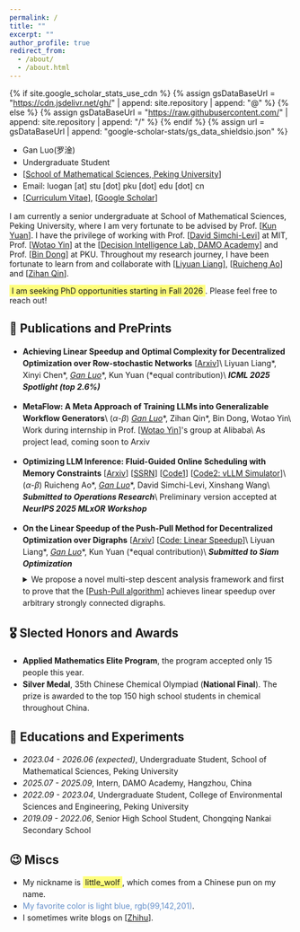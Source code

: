 ```yaml
---
permalink: /
title: ""
excerpt: ""
author_profile: true
redirect_from: 
  - /about/
  - /about.html
---
```


{% if site.google_scholar_stats_use_cdn %}
{% assign gsDataBaseUrl = "https://cdn.jsdelivr.net/gh/" | append: site.repository | append: "@" %}
{% else %}
{% assign gsDataBaseUrl = "https://raw.githubusercontent.com/" | append: site.repository | append: "/" %}
{% endif %}
{% assign url = gsDataBaseUrl | append: "google-scholar-stats/gs_data_shieldsio.json" %}

<style>
ul {
  line-height: 1.5;
}
</style>

<span class='anchor' id='about-me'></span>

- Gan Luo(<font face=STKaiti>罗淦</font>)
- Undergraduate Student
- [[School of Mathematical Sciences, Peking University](https://www.math.pku.edu.cn)]
- Email: luogan [at] stu [dot] pku [dot] edu [dot] cn
- [[Curriculum Vitae](../CV_GanLuo/cv.pdf)], [[Google Scholar](https://scholar.google.com/citations?user=wNnV8vsAAAAJ&hl=en)]

I am currently a senior undergraduate at School of Mathematical Sciences, Peking University, where I am very fortunate to be advised by Prof. [[Kun Yuan](https://kunyuan827.github.io/)]. I have the privilege of working with Prof. [[David Simchi-Levi](https://slevi1.mit.edu)] at MIT, Prof. [[Wotao Yin](https://wotaoyin.mathopt.com)] at the [[Decision Intelligence Lab, DAMO Academy](https://damo.alibaba.com/labs/decision-intelligence)] and Prof. [[Bin Dong](http://faculty.bicmr.pku.edu.cn/~dongbin/)] at PKU. Throughout my research journey, I have been fortunate to learn from and collaborate with [[Liyuan Liang](https://scholar.google.com/citations?user=uPVoCcwAAAAJ&hl=en)], [[Ruicheng Ao](https://www.mit.edu/~aorc/index.html)] and [[Zihan Qin](https://openreview.net/profile?id=~Zihan_Qin5)].

<span style="background-color: #ffff0082; padding: 2px 4px;">I am seeking PhD opportunities starting in Fall 2026</span>. Please feel free to reach out!

<span class='anchor' id='publications'></span>

## 📝 Publications and PrePrints
- **Achieving Linear Speedup and Optimal Complexity for Decentralized Optimization over Row-stochastic Networks** [[Arxiv](https://arxiv.org/abs/2506.04600)]\\
Liyuan Liang\*, Xinyi Chen\*, **<u>Gan Luo*</u>**, Kun Yuan (*equal contribution)\\
**_ICML 2025 Spotlight (top 2.6%)_**

- **MetaFlow: A Meta Approach of Training LLMs into Generalizable Workflow Generators**\\
($\alpha$-$\beta$) **<u>Gan Luo*</u>**, Zihan Qin\*, Bin Dong, Wotao Yin\\
Work during internship in Prof. [[Wotao Yin](https://wotaoyin.mathopt.com)]'s group at Alibaba\\
As project lead, coming soon to Arxiv

- **Optimizing LLM Inference: Fluid-Guided Online Scheduling with Memory Constraints** [[Arxiv](https://arxiv.org/abs/2504.11320)] [[SSRN](https://papers.ssrn.com/sol3/papers.cfm?abstract_id=5195463)] [[Code1](https://github.com/Luoxiaogan/vidur_or)] [[Code2: vLLM Simulator](https://github.com/Luoxiaogan/vllm_simulation)]\\
($\alpha$-$\beta$) Ruicheng Ao\*, **<u>Gan Luo*</u>**, David Simchi-Levi, Xinshang Wang\\
**_Submitted to Operations Research_**\\
Preliminary version accepted at **_NeurIPS 2025 MLxOR Workshop_**

- **On the Linear Speedup of the Push-Pull Method for Decentralized Optimization over Digraphs** [[Arxiv](https://arxiv.org/abs/2506.18075)] [[Code: Linear Speedup](https://github.com/pkumelon/PushPull)]\\
Liyuan Liang\*, **<u>Gan Luo*</u>**, Kun Yuan (*equal contribution)\\
**_Submitted to Siam Optimization_**
  <details style="margin-top: -0.5em; margin-bottom: 0;"><summary>We propose a novel multi-step descent analysis framework and first to prove that the [<a href="https://arxiv.org/abs/1810.06653">Push-Pull algorithm</a>] achieves linear speedup over arbitrary strongly connected digraphs.</summary><br>This is my first research project, started in December 2023, advised by Prof. Kun Yuan and in collaboration with Liyuan Liang, whom I am fortunate to learn from. At first, we wanted to use the [<a href="https://arxiv.org/abs/2312.04928">traditional approach</a>] to analyze the problem, but after several months we found that this would give a non-vanishing noise term in the upper bound. We further found that this was because we first analyzed the single-term noise and then added them together, which motivated us to try a multi-step descent analysis framework, and finally we succeeded at about October 2024. You can see how we analyze the multi-step term step by step in the [<a href="../PDFs/new_proof.pdf">notes</a>].<br><br>For the empirical experiments, we struggled when validating the linear speedup properties of neural networks on the MNIST dataset. The challenge was in correctly measuring the gradient norm: we needed to compute the normalized gradient norm by averaging the gradients from all <i>n</i> nodes (where each node computes its gradient on its own batch) and then normalizing by the square root of the total parameter count, rather than using the average of the individual node gradient norms. See the [<a href="https://github.com/pkumelon/PushPull/blob/main/neural_network_experiments/training/training_track_grad_norm.py#L27">implementation</a>].
  <!-- <ul>
  <li>test</li>
  </ul> -->
  </details>

## 🎖 Slected Honors and Awards
- **Applied Mathematics Elite Program**, the program accepted only 15 people this year.
- **Silver Medal**, 35th Chinese Chemical Olympiad (**National Final**). The prize is awarded to the top 150 high school students in chemical throughout China.
<span class='anchor' id='educations'></span>

## 📖 Educations and Experiments
- *2023.04 - 2026.06 (expected)*, Undergraduate Student, School of Mathematical Sciences, Peking University
- *2025.07 - 2025.09*, Intern, DAMO Academy, Hangzhou, China
- *2022.09 - 2023.04*, Undergraduate Student, College of Environmental Sciences and Engineering, Peking University
- *2019.09 - 2022.06*, Senior High School Student, Chongqing Nankai Secondary School


<span class='anchor' id='miscs'></span>

## 😉 Miscs
- My nickname is <span style="background-color: #ffff0082; padding: 2px 4px;">little_wolf</span>, which comes from a Chinese pun on my name.
- <span style="color: rgb(99,142,201)">My favorite color is light blue, rgb(99,142,201)</span>.
- I sometimes write blogs on [[Zhihu](https://www.zhihu.com/people/zou-chu-dong-xue-16)].

<!-- <div class="clustrmaps-container" style="width: 300px; height: 180px; overflow: hidden; margin: 1em 0; border: 1px solid #ccc; /* Optional: border helps visualize the container */">
  <script type="text/javascript" id="mapmyvisitors" src="//mapmyvisitors.com/map.js?d=wXhj3VMV8ErHKlAkznvwdiZom4zFOwbyHEAM86vXFIM&cl=ffffff&w=a"></script>
</div> -->